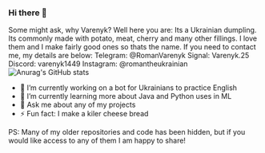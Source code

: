 ### Hi there 👋
Some might ask, why Varenyk? Well here you are: Its a Ukrainian dumpling. Its commonly made with potato, meat, cherry and many other fillings. I love them and I make fairly good ones so thats the name. 
If you need to contact me, my details are below:
Telegram: @RomanVarenyk
Signal: Varenyk.25
Discord: varenyk1449
Instagram: @romantheukrainian
![Anurag's GitHub stats](https://github-readme-stats.vercel.app/api?username=Ukraine1449&show_icons=true&theme=gruvbox)
- 🔭 I’m currently working on a bot for Ukrainians to practice English
- 🌱 I’m currently learning more about Java and Python uses in ML
- 💬 Ask me about any of my projects
- ⚡ Fun fact: I make a kiler cheese bread

PS: Many of my older repositories and code has been hidden, but if you would like access to any of them I am happy to share!
